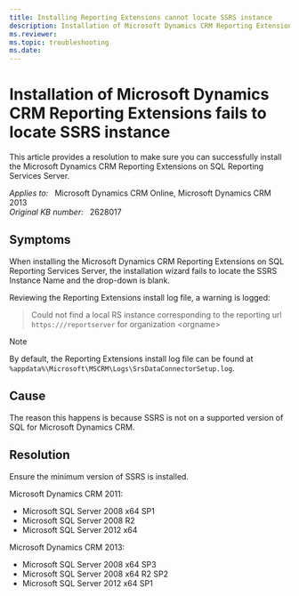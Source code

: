 ```yaml
---
title: Installing Reporting Extensions cannot locate SSRS instance
description: Installation of Microsoft Dynamics CRM Reporting Extensions fails to locate SSRS instance Name and the drop-down is blank. Provides a resolution.
ms.reviewer: 
ms.topic: troubleshooting
ms.date: 
---
```

# Installation of Microsoft Dynamics CRM Reporting Extensions fails to locate SSRS instance

This article provides a resolution to make sure you can successfully install the Microsoft Dynamics CRM Reporting Extensions on SQL Reporting Services Server.

_Applies to:_ &nbsp; Microsoft Dynamics CRM Online, Microsoft Dynamics CRM 2013  
_Original KB number:_ &nbsp; 2628017

## Symptoms

When installing the Microsoft Dynamics CRM Reporting Extensions on SQL Reporting Services Server, the installation wizard fails to locate the SSRS Instance Name and the drop-down is blank.

Reviewing the Reporting Extensions install log file, a warning is logged:

> Could not find a local RS instance corresponding to the reporting url `https:///reportserver` for organization \<orgname>

> [!NOTE]
> By default, the Reporting Extensions install log file can be found at `%appdata%\Microsoft\MSCRM\Logs\SrsDataConnectorSetup.log`.

## Cause

The reason this happens is because SSRS is not on a supported version of SQL for Microsoft Dynamics CRM.

## Resolution

Ensure the minimum version of SSRS is installed.

Microsoft Dynamics CRM 2011:

- Microsoft SQL Server 2008 x64 SP1
- Microsoft SQL Server 2008 R2
- Microsoft SQL Server 2012 x64

Microsoft Dynamics CRM 2013:

- Microsoft SQL Server 2008 x64 SP3
- Microsoft SQL Server 2008 x64 R2 SP2
- Microsoft SQL Server 2012 x64 SP1
